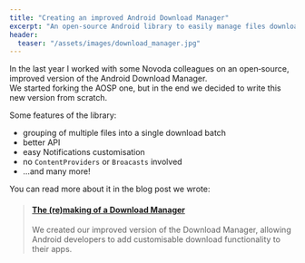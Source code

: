 ```yaml
---
title: "Creating an improved Android Download Manager"
excerpt: "An open-source Android library to easily manage files download"
header:
  teaser: "/assets/images/download_manager.jpg"
---
```


In the last year I worked with some Novoda colleagues on an open&#8209;source, improved version of the Android Download Manager. <br>
We started forking the AOSP one, but in the end we decided to write this new version from scratch.

Some features of the library:
* grouping of multiple files into a single download batch
* better API
* easy Notifications customisation
* no `ContentProviders` or `Broacasts` involved
* …and many more!

You can read more about it in the blog post we wrote:

<blockquote class="embedly-card"><h4><a href="https://blog.novoda.com/download-manager-v2/">The (re)making of a Download Manager</a></h4><p>We created our improved version of the Download Manager, allowing Android developers to add customisable download functionality to their apps.</p></blockquote>
<script async src="//cdn.embedly.com/widgets/platform.js" charset="UTF-8"></script>